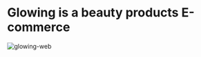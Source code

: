 # Glowing is a beauty products E-commerce

![glowing-web](https://github.com/zeeshanahme-d/Glowing/assets/122614629/2ec82b98-1d26-47cd-b262-d4c95434e8cd)
